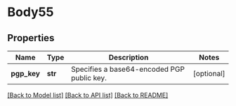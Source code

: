 # Body55

## Properties
Name | Type | Description | Notes
------------ | ------------- | ------------- | -------------
**pgp_key** | **str** | Specifies a base64-encoded PGP public key. | [optional] 

[[Back to Model list]](../README.md#documentation-for-models) [[Back to API list]](../README.md#documentation-for-api-endpoints) [[Back to README]](../README.md)

